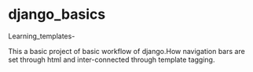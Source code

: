# django_basics
Learning_templates-


This a basic project of basic workflow of django.How navigation bars are set through html and inter-connected through template tagging.

